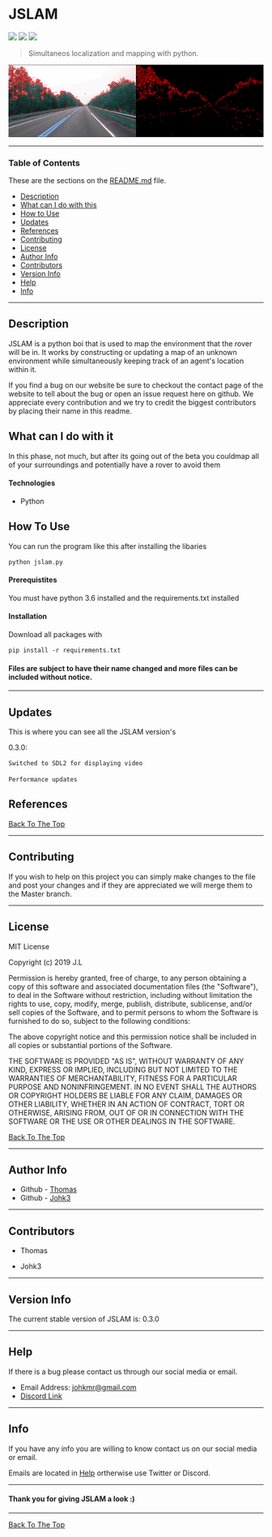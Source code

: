 # JSLAM 

![](https://img.shields.io/badge/license-MIT-lightgray.svg) ![](https://img.shields.io/badge/version-0.3.0-yellow.svg) ![](https://img.shields.io/badge/build-passing-green.svg)

> Simultaneos localization and mapping with python.
 
![](videos/demo.gif)

---

### Table of Contents 

These are the sections on the [README.md](https://github.com/Johk3/JSLAM/README.md) file. 

- [Description](#description)
- [What can I do with this](#what-can-i-do-with-this)
- [How to Use](#how-to-use)
- [Updates](#updates)
- [References](#references) 
- [Contributing](#contributing) 
- [License](#license)
- [Author Info](#author-info)
- [Contributors](#contributors) 
- [Version Info](#version-info)
- [Help](#help) 
- [Info](#info) 

--- 

## Description 
JSLAM is a python boi that is used to map the environment that the rover will be in. It works by constructing or updating a map of an unknown environment while simultaneously keeping track of an agent's location within it.

If you find a bug on our website be sure to checkout the contact page of the website to tell about the bug or open an issue request here on github. We appreciate every contribution and we try to credit the biggest contributors by placing their name in this readme.

## What can I do with it
In this phase, not much, but after its going out of the beta you couldmap all of your surroundings and potentially have a rover to avoid them
 
#### Technologies 

- Python

## How To Use 

You can run the program like this after installing the libaries
```
python jslam.py
```

#### Prerequistites 

You must have python 3.6 installed and the requirements.txt installed

#### Installation 

Download all packages with
```
pip install -r requirements.txt
```

#### Files are subject to have their name changed and more files can be included without notice. 

---

## Updates 

This is where you can see all the JSLAM version's

0.3.0: 

    Switched to SDL2 for displaying video

    Performance updates

## References 

[Back To The Top](#JSLAM) 

--- 

## Contributing

If you wish to help on this project you can simply make changes to the file and post your changes and if they are appreciated we will merge them to the Master branch.

--- 

## License 

MIT License

Copyright (c) 2019 J.L

Permission is hereby granted, free of charge, to any person obtaining a copy
of this software and associated documentation files (the "Software"), to deal
in the Software without restriction, including without limitation the rights
to use, copy, modify, merge, publish, distribute, sublicense, and/or sell
copies of the Software, and to permit persons to whom the Software is
furnished to do so, subject to the following conditions:

The above copyright notice and this permission notice shall be included in all
copies or substantial portions of the Software.

THE SOFTWARE IS PROVIDED "AS IS", WITHOUT WARRANTY OF ANY KIND, EXPRESS OR
IMPLIED, INCLUDING BUT NOT LIMITED TO THE WARRANTIES OF MERCHANTABILITY,
FITNESS FOR A PARTICULAR PURPOSE AND NONINFRINGEMENT. IN NO EVENT SHALL THE
AUTHORS OR COPYRIGHT HOLDERS BE LIABLE FOR ANY CLAIM, DAMAGES OR OTHER
LIABILITY, WHETHER IN AN ACTION OF CONTRACT, TORT OR OTHERWISE, ARISING FROM,
OUT OF OR IN CONNECTION WITH THE SOFTWARE OR THE USE OR OTHER DEALINGS IN THE
SOFTWARE.

[Back To The Top](#JSLAM) 

--- 

## Author Info 

- Github - [Thomas](https://github.com/NotLugozzi)
- Github - [Johk3](https://github.com/Johk3)

--- 

## Contributors 

- Thomas 

- Johk3 

--- 

## Version Info 

The current stable version of JSLAM is: 0.3.0  

--- 

## Help 

If there is a bug please contact us through our social media or email. 

- Email Address: johkmr@gmail.com
- [Discord Link](https://discord.gg/EmUedu)

--- 

## Info 

If you have any info you are willing to know contact us on our social media or email. 

Emails are located in [Help](#help) ortherwise use Twitter or Discord.  

--- 

#### Thank you for giving JSLAM a look :) 

---

[Back To The Top](#JSLAM) 
